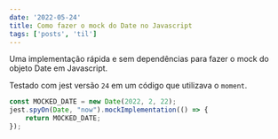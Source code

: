 ```yaml
---
date: '2022-05-24'
title: Como fazer o mock do Date no Javascript
tags: ['posts', 'til']
---
```


Uma implementação rápida e sem dependências para fazer o mock do objeto Date em Javascript.

Testado com jest versão `24` em um código que utilizava o `moment`.

```javascript
const MOCKED_DATE = new Date(2022, 2, 22);
jest.spyOn(Date, "now").mockImplementation(() => {
	return MOCKED_DATE;
});
```

